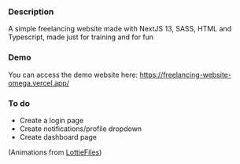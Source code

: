 ### Description

A simple freelancing website made with NextJS 13, SASS, HTML and Typescript, made just for training and for fun

### Demo

You can access the demo website here: https://freelancing-website-omega.vercel.app/

### To do

- Create a login page
- Create notifications/profile dropdown
- Create dashboard page

(Animations from [LottieFiles](https://lottiefiles.com/))

